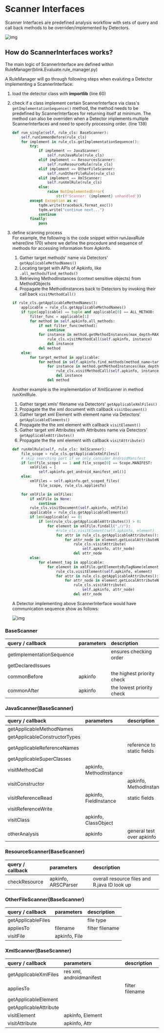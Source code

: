 # Scanner Interfaces  
Scanner Interfaces are predefined analysis workflow with sets of query and call back methods to be overriden/implemented by Detectors.

![img](img/Detector%20implementing%20Scanner%20Interfaces.png "Detectors and Scanners")

## How do ScannerInterfaces works?
The main logic of ScannerInterface are defined within RuleManager(blink.Evaluate.rule_manager.py)  

A RuleManager will go through following steps when evaluting a Detector implementing a ScannerInterface:  

1.  load the detector class with **importlib**
    (line 60)
1. check if a class implement certain ScannerInterface via class's `getImplementationSequence()` method, the method needs to be predefined by ScannerInterfaces for returning itself at minimum. The method can also be overriden when a Detector implements multiple ScannerInterfaces and need to specify processing order.
    (line 139)


    ```py title="rule_manager.py" linenums="139"
    def run_single(self, rule_cls: BaseScanner):
        self.runCommonBefore(rule_cls)
        for implement in rule_cls.getImplementationSequence():
            try:
                if implement == JavaScanner:
                    self.runJavaRule(rule_cls)
                elif implement == ResourcesScanner:
                    self.runResourceRule(rule_cls)
                elif implement == OtherFileScanner:
                    self.runOtherFileRule(rule_cls)
                elif implement == XmlScanner:
                    self.runXmlRule(rule_cls)
                else:
                    raise NotImplementedError(
                        str(f'Scanner: {implement} unhandled'))
            except Exception as e:
                tqdm.write(traceback.format_exc())
                tqdm.write("continue next...")
                continue
            finally:
                pass
    ```

1. define scanning process  
    For example, the following is the code snippet within runJavaRule where(line 170) where we define the procedure and sequence of methods for accessing information from Apkinfo.  

    1. Gather target methods' name via Detectors' `getApplicableMethodNames()` 
    1. Locating target with APIs of Apkinfo, like `.all_methods`/`find_methods()`
    1. Retrieving MethodInstances (context sensitive objects) from MethodObjects
    1. Propagate the MethodInstances back to Detectors by invoking their call back `visitMethodCall()`

    ```py title="rule_manager.py" linenums="203"
    if rule_cls.getApplicableMethodNames():
        applicable = rule_cls.getApplicableMethodNames()
        if type(applicable) == tuple and applicable[0] == ALL_METHOD:
            filter_func = applicable[1]
            for method in self.apkinfo.all_methods:
                if not filter_func(method):
                    continue
                for instance in method.getMethodInstances(max_depth=MAX_METHODINSTANCE_TRACE_DEPTH, filter_regex=FILTER_CLASS_REGEXS):
                    rule_cls.visitMethodCall(self.apkinfo, instance)
                    del instance
                del method
        else:
            for target_method in applicable:
                for method in self.apkinfo.find_methods(method_name=target_method, filter_regex=FILTER_CLASS_REGEXS):
                    for instance in method.getMethodInstances(max_depth=MAX_METHODINSTANCE_TRACE_DEPTH, filter_regex=FILTER_CLASS_REGEXS):
                        rule_cls.visitMethodCall(self.apkinfo, instance)
                        del instance
                    del method
    ```

    Another example is the implementation of XmlScanner in method runXmlRule.  

    1. Gather target xmls' filename via Detectors' `getApplicableXmlFiles()`
    1. Propagate the the xml document with callback `visitDocument()`
    1. Gather target xml Element with element name via Detectors' `getApplicableElements()`
    1. Propagate the the xml element with callback `visitElement()`
    1. Gather target xml Attributes with Attributes name via Detectors' `getApplicableAttributes()`
    1. Propagate the the xml element with callback `visitAttribute()`

    ```py title="rule_manager.py" linenums="254"
    def runXmlRule(self, rule_cls: XmlScanner):
        file_scope = rule_cls.getApplicableXmlFiles()
        # skip searching part if we only consider AndroidManifest
        if len(file_scope) == 1 and file_scope[0] == Scope.MANIFEST:
            xmlFiles = [
                self.apkinfo.get_android_manifest_xml()]
        else:
            xmlFiles = self.apkinfo.get_scoped_files(
                file_scope, rule_cls.appliesTo)

        for xmlFile in xmlFiles:
            if xmlFile is None:
                continue
            rule_cls.visitDocument(self.apkinfo, xmlFile)
            applicable = rule_cls.getApplicableElements()
            if len(applicable) == 0:
                if len(rule_cls.getApplicableAttributes()) > 0:
                    for element in xmlFile.findall(".//"):
                        #rule_cls.visitElement(self.apkinfo, element)
                        for attr in rule_cls.getApplicableAttributes():
                            for attr_node in element.getLocalAttributeNodes(attr):
                                rule_cls.visitAttribute(
                                    self.apkinfo, attr_node)
                                del attr_node
            else:
                for element_tag in applicable:
                    for element in xmlFile.getElementsByTagName(element_tag):
                        rule_cls.visitElement(self.apkinfo, element)
                        for attr in rule_cls.getApplicableAttributes():
                            for attr_node in element.getLocalAttributeNodes(attr):
                                rule_cls.visitAttribute(
                                    self.apkinfo, attr_node)
                                del attr_node
    ```

    A Detector implementing above ScannerInterface would have communication sequence show as follows:

    ![img](img/Example%20communications%20between%20Detector%20RuleManager%20and%20apkinfo.png "Interaction between Detector and RuleManager when evaluated as XmlScanner")



### BaseScanner
|query / callback	|parameters	|description|
|:--|:--|:--|
|getImplementationSequence||		ensures checking order|
|getDeclaredIssues		|||
|commonBefore|	apkinfo	|the highest priority check|
|commonAfter|	apkinfo	|the lowest priority check|

### JavaScanner(BaseScanner)
|query / callback	|parameters	|description|
|:--|:--|:--|
|getApplicableMethodNames		|||
|getApplicableConstructorTypes		|||
|getApplicableReferenceNames	||	reference to static fields|
|getApplicableSuperClasses		|||
|visitMethodCall|	apkinfo, MethodInstance	||
|visitConstructor||	apkinfo, MethodInstance	||
|visitReferenceRead|	apkinfo, FieldInstance	|static fields|
|visitReferenceWrite		|||
|visitClass|	apkinfo, ClassObject||	
|otherAnalysis|	apkinfo	|general test over apkinfo|

### ResourceScanner(BaseScanner)
|query / callback|	parameters	|description|
|:--|:--|:--|
|checkResource|	apkinfo, ARSCParser|	overall resource files and R.java ID look up|

### OtherFileScanner(BaseScanner)
|query / callback	|parameters	|description|
|:--|:--|:--|
|getApplicableFiles|		|file type|
|appliesTo	|filename	|filter filename|
|visitFile	|apkinfo, File	||

### XmlScanner(BaseScanner)
|query / callback	|parameters|	description|
|:--|:--|:--|
|getApplicableXmlFiles	|	res xml, androidmanifest||
|appliesTo||		filter filename|
|getApplicableElement		|||
|getApplicableAttribute		|||
|visitElement	|apkinfo, Element	||
|visitAttribute	|apkinfo, Attr	||
